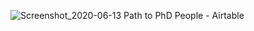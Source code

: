 ![Screenshot_2020-06-13 Path to PhD People - Airtable](https://user-images.githubusercontent.com/40753283/84578380-4997d200-ad8a-11ea-8499-aa24b1c3ecc3.png)
